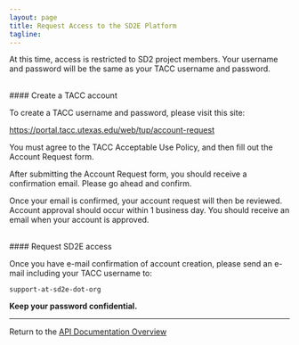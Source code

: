 ```yaml
---
layout: page
title: Request Access to the SD2E Platform
tagline:
---
```


At this time, access is restricted to SD2 project members. Your username and
password will be the same as your TACC username and password.

<br>
#### Create a TACC account
 
To create a TACC username and password, please visit this site:

<https://portal.tacc.utexas.edu/web/tup/account-request>

You must agree to the TACC Acceptable Use Policy, and then fill out the Account Request form. 

After submitting the Account Request form, you should receive a confirmation email.  Please go ahead and confirm.

Once your email is confirmed, your account request will then be reviewed.  Account approval should occur within 1 business day.  You should receive an email when your account is approved.

<br>
#### Request SD2E access

Once you have e-mail confirmation of account creation, please send an e-mail including
your TACC username to:

`support-at-sd2e-dot-org`

**Keep your password confidential.** 


---
Return to the [API Documentation Overview](../index.md)
